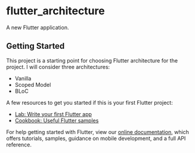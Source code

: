 # flutter_architecture

A new Flutter application.

## Getting Started

This project is a starting point for choosing Flutter architecture for the project.
I will consider three architectures:
- Vanilla
- Scoped Model
- BLoC

A few resources to get you started if this is your first Flutter project:

- [Lab: Write your first Flutter app](https://flutter.io/docs/get-started/codelab)
- [Cookbook: Useful Flutter samples](https://flutter.io/docs/cookbook)

For help getting started with Flutter, view our 
[online documentation](https://flutter.io/docs), which offers tutorials, 
samples, guidance on mobile development, and a full API reference.
